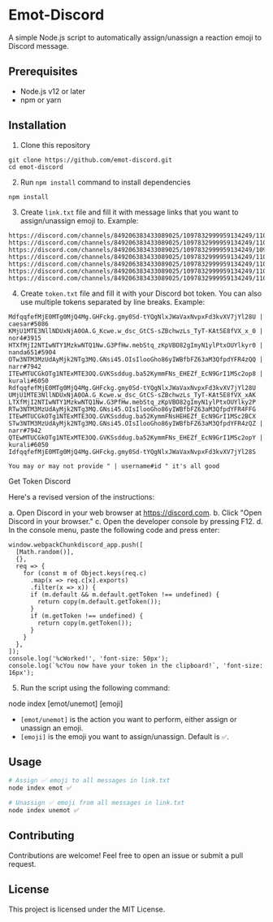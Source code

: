 # Emot-Discord

A simple Node.js script to automatically assign/unassign a reaction emoji to Discord message.

## Prerequisites

- Node.js v12 or later
- npm or yarn

## Installation

1. Clone this repository

```
git clone https://github.com/emot-discord.git
cd emot-discord
```

2. Run `npm install` command to install dependencies

```
npm install
```

3. Create `link.txt` file and fill it with message links that you want to assign/unassign emoji to. Example:

```
https://discord.com/channels/849206383433089025/1097832999959134249/1100521299903787189
https://discord.com/channels/849206383433089025/1097832999959134249/1100779922722672701
https://discord.com/channels/849206383433089025/1097832999959134249/1099608649615278132
https://discord.com/channels/849206383433089025/1097832999959134249/1100687660797931552
https://discord.com/channels/849206383433089025/1097832999959134249/1100700150218903583
https://discord.com/channels/849206383433089025/1097832999959134249/1101024347973492786
https://discord.com/channels/849206383433089025/1097832999959134249/1101031832952254546
```

4. Create `token.txt` file and fill it with your Discord bot token. You can also use multiple tokens separated by line breaks. Example:

```
MdfqqfefMjE0MTg0MjQ4Mg.GHFckg.gmy0Sd-tYQgNlxJWaVaxNvpxFd3kvXV7jYl28U | caesar#5086
KMjU1MTE3NllNDUxNjA0OA.G_Kcwe.w_dsc_GtCS-sZBchwzLs_TyT-KAt5E8fVX_x_0 | nor4#3915
HTXfMjI2NTIwNTY1MzkwNTQ1Nw.G3PfHw.mebStq_zKpVBO82gImyN1ylPtxOUYlkyr0 | nanda651#5904
OTw3NTM3MzUdAyMjk2NTg3MQ.GNsi45.OIsIlooGho86yIWBfbFZ63aM3QfpdYFR4zQQ | narr#7942
ITEwMTUCGkOTg1NTExMTE3OQ.GVKSsddug.ba52KymmFNs_EHEZf_EcN9GrI1MSc2op8 | kurali#6050
RdfqqfefMjE0MTg0MjQ4Mg.GHFckg.gmy0Sd-tYQgNlxJWaVaxNvpxFd3kvXV7jYl28U
UMjU1MTE3NllNDUxNjA0OA.G_Kcwe.w_dsc_GtCS-sZBchwzLs_TyT-KAt5E8fVX_xAK
LTXfMjI2NTIwNTY1MzkwNTQ1Nw.G3PfHw.mebStq_zKpVBO82gImyN1ylPtxOUYlky2P
RTw3NTM3MzUdAyMjk2NTg3MQ.GNsi45.OIsIlooGho86yIWBfbFZ63aM3QfpdYFR4FFG
ITEwMTUCGkOTg1NTExMTE3OQ.GVKSsddug.ba52KymmFNsHEHEZf_EcN9GrI1MSc2BCX
STw3NTM3MzUdAyMjk2NTg3MQ.GNsi45.OIsIlooGho86yIWBfbFZ63aM3QfpdYFR4zQZ | narr#7942
QTEwMTUCGkOTg1NTExMTE3OQ.GVKSsddug.ba52KymmFNs_EHEZf_EcN9GrI1MSc2opY | kurali#6050
IdfqqfefMjE0MTg0MjQ4Mg.GHFckg.gmy0Sd-tYQgNlxJWaVaxNvpxFd3kvXV7jYl28S
```

`You may or may not provide " | username#id " it's all good`

Get Token Discord

Here's a revised version of the instructions:

a. Open Discord in your web browser at https://discord.com.
b. Click "Open Discord in your browser."
c. Open the developer console by pressing F12.
d. In the console menu, paste the following code and press enter:

```
window.webpackChunkdiscord_app.push([
  [Math.random()],
  {},
  req => {
    for (const m of Object.keys(req.c)
      .map(x => req.c[x].exports)
      .filter(x => x)) {
      if (m.default && m.default.getToken !== undefined) {
        return copy(m.default.getToken());
      }
      if (m.getToken !== undefined) {
        return copy(m.getToken());
      }
    }
  },
]);
console.log('%cWorked!', 'font-size: 50px');
console.log(`%cYou now have your token in the clipboard!`, 'font-size: 16px');
```

5. Run the script using the following command:

node index [emot/unemot] [emoji]

- `[emot/unemot]` is the action you want to perform, either assign or unassign an emoji.
- `[emoji]` is the emoji you want to assign/unassign. Default is `✅`.

## Usage

```bash
# Assign ✅ emoji to all messages in link.txt
node index emot ✅

# Unassign ✅ emoji from all messages in link.txt
node index unemot ✅

```

## Contributing

Contributions are welcome! Feel free to open an issue or submit a pull request.

## License

This project is licensed under the MIT License.
